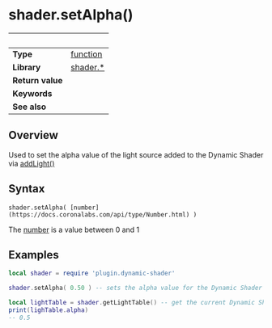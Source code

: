 # shader.setAlpha()

|                      | &nbsp; 
| -------------------- | ---------------------------------------------------------------
| __Type__             | [function](http://docs.coronalabs.com/api/type/Function.html)
| __Library__          | [shader.*](README.md)
| __Return value__     | 
| __Keywords__         | 
| __See also__         | 


## Overview

Used to set the alpha value of the light source added to the Dynamic Shader via [addLight()](addLight.markdown)


## Syntax

	shader.setAlpha( [number](https://docs.coronalabs.com/api/type/Number.html) )

The [number](https://docs.coronalabs.com/api/type/Number.html) is a value between 0 and 1

## Examples

``````lua
local shader = require 'plugin.dynamic-shader'

shader.setAlpha( 0.50 ) -- sets the alpha value for the Dynamic Shader

local lightTable = shader.getLightTable() -- get the current Dynamic Shader values
print(lighTable.alpha)
-- 0.5


``````

